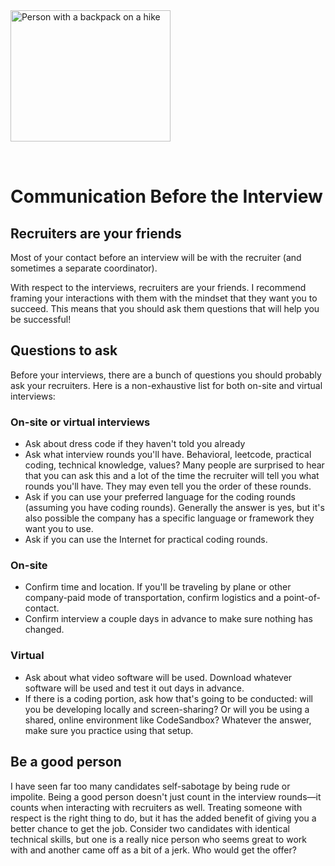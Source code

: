 <img style="margin: 0 auto; max-width:16rem; margin-bottom: 2rem" width="256" height="210" alt="Person with a backpack on a hike" src="/before.svg" />

# Communication Before the Interview

<star />

## Recruiters are your friends

Most of your contact before an interview will be with the recruiter (and sometimes a separate coordinator).

With respect to the interviews, recruiters are your friends. I recommend framing your interactions with them with the mindset that they want you to succeed. This means that you should ask them questions that will help you be successful!

## Questions to ask

Before your interviews, there are a bunch of questions you should probably ask your recruiters. Here is a non-exhaustive list for both on-site and virtual interviews:

### On-site or virtual interviews

- Ask about dress code if they haven't told you already
- Ask what interview rounds you'll have. Behavioral, leetcode, practical coding, technical knowledge, values? Many people are surprised to hear that you can ask this and a lot of the time the recruiter will tell you what rounds you'll have. They may even tell you the order of these rounds.
- Ask if you can use your preferred language for the coding rounds (assuming you have coding rounds). Generally the answer is yes, but it's also possible the company has a specific language or framework they want you to use.
- Ask if you can use the Internet for practical coding rounds.

### On-site

- Confirm time and location. If you'll be traveling by plane or other company-paid mode of transportation, confirm logistics and a point-of-contact.
- Confirm interview a couple days in advance to make sure nothing has changed.

### Virtual

- Ask about what video software will be used. Download whatever software will be used and test it out days in advance.
- If there is a coding portion, ask how that's going to be conducted: will you be developing locally and screen-sharing? Or will you be using a shared, online environment like CodeSandbox? Whatever the answer, make sure you practice using that setup.

## Be a good person

I have seen far too many candidates self-sabotage by being rude or impolite. Being a good person doesn't just count in the interview rounds&mdash;it counts when interacting with recruiters as well. Treating someone with respect is the right thing to do, but it has the added benefit of giving you a better chance to get the job. Consider two candidates with identical technical skills, but one is a really nice person who seems great to work with and another came off as a bit of a jerk. Who would get the offer?
